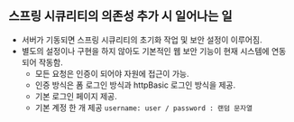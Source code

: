 ## 스프링 시큐리티의 의존성 추가 시 일어나는 일
- 서버가 기동되면 스프링 시큐리티의 초기화 작업 및 보안 설정이 이루어짐.
- 별도의 설정이나 구현을 하지 않아도 기본적인 웹 보안 기능이 현재 시스템에 연동되어 작동함.
  - 모든 요청은 인증이 되어야 자원에 접근이 가능.
  - 인증 방식은 폼 로그인 방식과 httpBasic 로그인 방식을 제공.
  - 기본 로그인 페이지 제공.
  - 기본 계정 한 개 제공 `username: user / password : 랜덤 문자열`